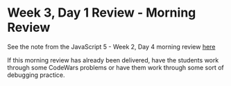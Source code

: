 # Week 3, Day 1 Review - Morning Review

See the note from the JavaScript 5 - Week 2, Day 4 morning review [here](../week2/javascript-5)

If this morning review has already been delivered, have the students work through some CodeWars problems or have them work through some sort of debugging practice. 